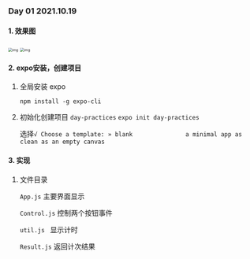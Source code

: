 ### Day 01     2021.10.19
#### 1. 效果图

<img src="https://static.dingtalk.com/media/lALPDh0cQ6XTaMfNBwDNAzw_828_1792.png_720x720q90g.jpg?bizType=im" alt="img" style="zoom:50%;" />     <img src="https://static.dingtalk.com/media/lALPDgQ9zSRl6MbNBwDNAzw_828_1792.png_720x720q90g.jpg?bizType=im" alt="img" style="zoom:50%;" />    



#### 2. expo安装，创建项目

1. 全局安装 expo

   `npm install -g expo-cli`

2. 初始化创建项目 `day-practices`
	`expo init day-practices`
	
	选择`√ Choose a template: » blank               a minimal app as clean as an empty canvas`

#### 3. 实现

1. 文件目录

   `App.js`              主要界面显示

   `Control.js`     控制两个按钮事件

   `util.js `            显示计时

   `Result.js`        返回计次结果

